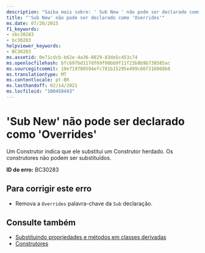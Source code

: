 ```yaml
---
description: "Saiba mais sobre: ' Sub New ' não pode ser declarado como ' Overrides '"
title: "'Sub New' não pode ser declarado como 'Overrides'"
ms.date: 07/20/2015
f1_keywords:
- vbc30283
- bc30283
helpviewer_keywords:
- BC30283
ms.assetid: 0e71cdcb-b62e-4a36-8829-83de5c453c74
ms.openlocfilehash: bfc697bd117df69f00bb9f11f23b8b9b738585ac
ms.sourcegitcommit: 10e719780594efc781b15295e499c66f316068b8
ms.translationtype: MT
ms.contentlocale: pt-BR
ms.lasthandoff: 02/14/2021
ms.locfileid: "100458493"
---
```

# <a name="sub-new-cannot-be-declared-overrides"></a>'Sub New' não pode ser declarado como 'Overrides'

Um Construtor indica que ele substitui um Construtor herdado. Os construtores não podem ser substituídos.  
  
 **ID do erro:** BC30283  
  
## <a name="to-correct-this-error"></a>Para corrigir este erro  
  
- Remova a `Overrides` palavra-chave da `Sub` declaração.  
  
## <a name="see-also"></a>Consulte também

- [Substituindo propriedades e métodos em classes derivadas](../programming-guide/language-features/objects-and-classes/inheritance-basics.md#overriding-properties-and-methods-in-derived-classes)
- [Construtores](../programming-guide/concepts/object-oriented-programming.md#constructors)
